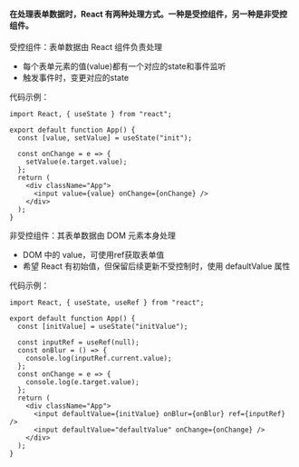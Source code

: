 #### 在处理表单数据时，React 有两种处理方式。一种是受控组件，另一种是非受控组件。

受控组件：表单数据由 React 组件负责处理
+ 每个表单元素的值(value)都有一个对应的state和事件监听
+ 触发事件时，变更对应的state

代码示例：

```
import React, { useState } from "react";

export default function App() {
  const [value, setValue] = useState("init");

  const onChange = e => {
    setValue(e.target.value);
  };
  return (
    <div className="App">
      <input value={value} onChange={onChange} />
    </div>
  );
}

```


非受控组件：其表单数据由 DOM 元素本身处理
+ DOM 中的 value，可使用ref获取表单值
+ 希望 React 有初始值，但保留后续更新不受控制时，使用 defaultValue 属性

代码示例：

```
import React, { useState, useRef } from "react";

export default function App() {
  const [initValue] = useState("initValue");

  const inputRef = useRef(null);
  const onBlur = () => {
    console.log(inputRef.current.value);
  };
  const onChange = e => {
    console.log(e.target.value);
  };
  return (
    <div className="App">
      <input defaultValue={initValue} onBlur={onBlur} ref={inputRef} />
      <input defaultValue="defaultValue" onChange={onChange} />
    </div>
  );
}


```